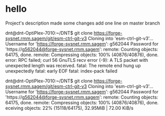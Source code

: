 # hello
Project's description
made some changes
add one line on master branch

dnt@dnt-OptiPlex-7010:~/DNT$ git clone https://forge-sysnet.rmm.sagem/git/esm-ctrl-git-v3
Cloning into 'esm-ctrl-git-v3'...
Username for 'https://forge-sysnet.rmm.sagem': g562044
Password for 'https://g562044@forge-sysnet.rmm.sagem': 
remote: Counting objects: 64175, done.
remote: Compressing objects: 100% (40876/40876), done.
error: RPC failed; curl 56 GnuTLS recv error (-9): A TLS packet with unexpected length was received.
fatal: The remote end hung up unexpectedly
fatal: early EOF
fatal: index-pack failed

dnt@dnt-OptiPlex-7010:~/DNT$ git clone https://forge-sysnet.rmm.sagem/git/esm-ctrl-git-v3
Cloning into 'esm-ctrl-git-v3'...
Username for 'https://forge-sysnet.rmm.sagem': g562044
Password for 'https://g562044@forge-sysnet.rmm.sagem': 
remote: Counting objects: 64175, done.
remote: Compressing objects: 100% (40876/40876), done.
eceiving objects:  22% (15118/64175), 32.95MiB | 72.00 KiB/s
